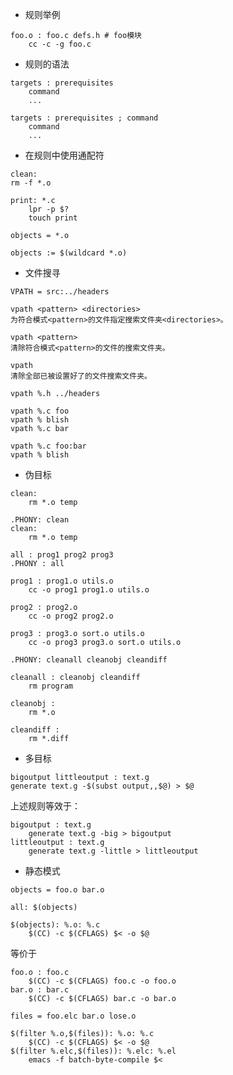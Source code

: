 * 规则举例
```
foo.o : foo.c defs.h # foo模块
	cc -c -g foo.c
```

* 规则的语法
```
targets : prerequisites
    command
    ...
```

```
targets : prerequisites ; command
    command
    ...
```

* 在规则中使用通配符
```
clean:
rm -f *.o
```

```
print: *.c
    lpr -p $?
    touch print
```

```
objects = *.o
```

```
objects := $(wildcard *.o)
```

* 文件搜寻
```
VPATH = src:../headers
```

```
vpath <pattern> <directories>
为符合模式<pattern>的文件指定搜索文件夹<directories>。

vpath <pattern>
清除符合模式<pattern>的文件的搜索文件夹。

vpath
清除全部已被设置好了的文件搜索文件夹。
```

```
vpath %.h ../headers
```

```
vpath %.c foo
vpath % blish
vpath %.c bar
```

```
vpath %.c foo:bar
vpath % blish
```

* 伪目标
```
clean:
	rm *.o temp
```

```
.PHONY: clean
clean:
	rm *.o temp
```

```
all : prog1 prog2 prog3
.PHONY : all

prog1 : prog1.o utils.o
	cc -o prog1 prog1.o utils.o

prog2 : prog2.o
	cc -o prog2 prog2.o

prog3 : prog3.o sort.o utils.o
	cc -o prog3 prog3.o sort.o utils.o
```

```
.PHONY: cleanall cleanobj cleandiff

cleanall : cleanobj cleandiff
	rm program

cleanobj :
	rm *.o

cleandiff :
	rm *.diff
```

* 多目标
```
bigoutput littleoutput : text.g
generate text.g -$(subst output,,$@) > $@
```
上述规则等效于：
```
bigoutput : text.g
	generate text.g -big > bigoutput
littleoutput : text.g
	generate text.g -little > littleoutput
```

* 静态模式
```
objects = foo.o bar.o

all: $(objects)

$(objects): %.o: %.c
	$(CC) -c $(CFLAGS) $< -o $@
```
等价于
```
foo.o : foo.c
	$(CC) -c $(CFLAGS) foo.c -o foo.o
bar.o : bar.c
	$(CC) -c $(CFLAGS) bar.c -o bar.o
```

```
files = foo.elc bar.o lose.o

$(filter %.o,$(files)): %.o: %.c
	$(CC) -c $(CFLAGS) $< -o $@
$(filter %.elc,$(files)): %.elc: %.el
	emacs -f batch-byte-compile $<
```




